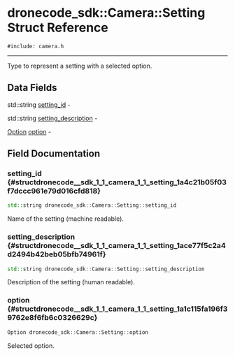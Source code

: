 # dronecode_sdk::Camera::Setting Struct Reference
`#include: camera.h`

----


Type to represent a setting with a selected option. 


## Data Fields


std::string [setting_id](#structdronecode__sdk_1_1_camera_1_1_setting_1a4c21b05f03f7dccc961e79d016cfd818)  -

std::string [setting_description](#structdronecode__sdk_1_1_camera_1_1_setting_1ace77f5c2a4d2494b42beb05bfb74961f)  -

[Option](structdronecode__sdk_1_1_camera_1_1_option.md) [option](#structdronecode__sdk_1_1_camera_1_1_setting_1a1c115fa196f39762e8f6fb6c0326629c)  -


## Field Documentation


### setting_id {#structdronecode__sdk_1_1_camera_1_1_setting_1a4c21b05f03f7dccc961e79d016cfd818}

```cpp
std::string dronecode_sdk::Camera::Setting::setting_id
```


Name of the setting (machine readable).

### setting_description {#structdronecode__sdk_1_1_camera_1_1_setting_1ace77f5c2a4d2494b42beb05bfb74961f}

```cpp
std::string dronecode_sdk::Camera::Setting::setting_description
```


Description of the setting (human readable).

### option {#structdronecode__sdk_1_1_camera_1_1_setting_1a1c115fa196f39762e8f6fb6c0326629c}

```cpp
Option dronecode_sdk::Camera::Setting::option
```


Selected option.